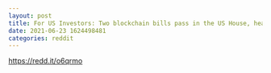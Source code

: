 ```yaml
--- 
layout: post 
title: For US Investors: Two blockchain bills pass in the US House, head for Senate 
date: 2021-06-23 1624498481 
categories: reddit 
--- 
```

https://redd.it/o6qrmo